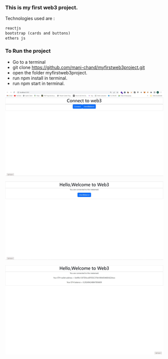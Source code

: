### This is my first web3 project.

Technologies used are :
```
reactjs
bootstrap (cards and buttons)
ethers js
```
### To Run the project

- Go to a terminal
- git clone https://github.com/mani-chand/myfirstweb3project.git
- open the folder myfirstweb3project.
- run npm install in terminal.
- run npm start in terminal.


![This is an image](https://github.com/mani-chand/myfirstweb3project/blob/master/output_images/screen-1.jpg)

![This is an image](https://github.com/mani-chand/myfirstweb3project/blob/master/output_images/screen-2.jpg)

![This is an image](https://github.com/mani-chand/myfirstweb3project/blob/master/output_images/screen-3.jpg)

